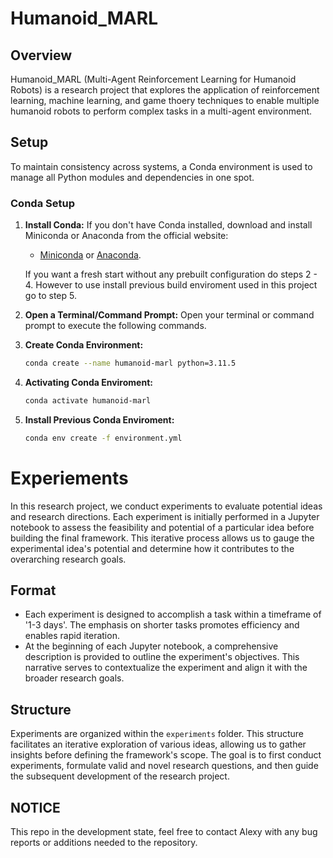 # Humanoid_MARL

## Overview

Humanoid_MARL (Multi-Agent Reinforcement Learning for Humanoid Robots) is a research project that explores the application of reinforcement learning, machine learning, and game thoery techniques to enable multiple humanoid robots to perform complex tasks in a multi-agent environment.

## Setup

To maintain consistency across systems, a Conda environment is used to manage all Python modules and dependencies in one spot.

### Conda Setup

1. **Install Conda:**
   If you don't have Conda installed, download and install Miniconda or Anaconda from the official website:
   - [Miniconda](https://docs.conda.io/en/latest/miniconda.html) or [Anaconda](https://www.anaconda.com/products/distribution).

   If you want a fresh start without any prebuilt configuration do steps 2 - 4. However to use install previous build enviroment used in this project go to step 5.

2. **Open a Terminal/Command Prompt:**
   Open your terminal or command prompt to execute the following commands.

3. **Create Conda Environment:**
   ```bash
   conda create --name humanoid-marl python=3.11.5
   ```
4. **Activating Conda Enviroment:**
   ```bash
   conda activate humanoid-marl
   ```
5. **Install Previous Conda Enviroment:**
     ```bash
   conda env create -f environment.yml
   ```

# Experiements 
In this research project, we conduct experiments to evaluate potential ideas and research directions. Each experiment is initially performed in a Jupyter notebook to assess the feasibility and potential of a particular idea before building the final framework. This iterative process allows us to gauge the experimental idea's potential and determine how it contributes to the overarching research goals.
## Format
- Each experiment is designed to accomplish a task within a timeframe of '1-3 days'. The emphasis on shorter tasks promotes efficiency and enables rapid iteration. 
- At the beginning of each Jupyter notebook, a comprehensive description is provided to outline the experiment's objectives. This narrative serves to contextualize the experiment and align it with the broader research goals.
## Structure 
Experiments are organized within the `experiments` folder. This structure facilitates an iterative exploration of various ideas, allowing us to gather insights before defining the framework's scope. The goal is to first conduct experiments, formulate valid and novel research questions, and then guide the subsequent development of the research project.

## NOTICE
This repo in the development state, feel free to contact Alexy with any bug reports or additions needed to the repository. 
